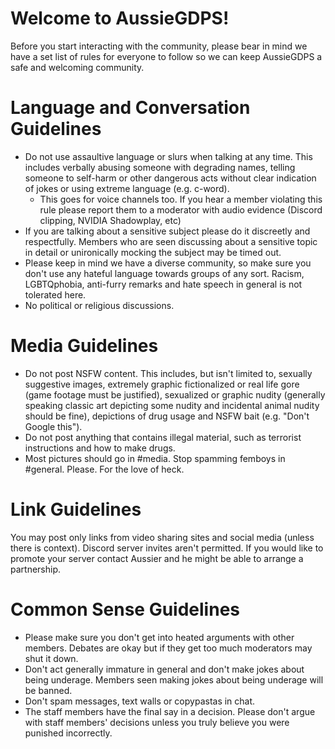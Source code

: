 # Welcome to AussieGDPS!
Before you start interacting with the community, please bear in mind we have a set list of rules for everyone to follow so we can keep AussieGDPS a safe and welcoming community.
# Language and Conversation Guidelines
- Do not use assaultive language or slurs when talking at any time. This includes verbally abusing someone with degrading names, telling someone to self-harm or other dangerous acts without clear indication of jokes or using extreme language (e.g. c-word).
     - This goes for voice channels too. If you hear a member violating this rule please report them to a moderator with audio evidence (Discord clipping, NVIDIA Shadowplay, etc)
- If you are talking about a sensitive subject please do it discreetly and respectfully. Members who are seen discussing about a sensitive topic in detail or unironically mocking the subject may be timed out.
- Please keep in mind we have a diverse community, so make sure you don't use any hateful language towards groups of any sort. Racism, LGBTQphobia, anti-furry remarks and hate speech in general is not tolerated here.
- No political or religious discussions.
# Media Guidelines
- Do not post NSFW content. This includes, but isn't limited to, sexually suggestive images, extremely graphic fictionalized or real life gore (game footage must be justified), sexualized or graphic nudity (generally speaking classic art depicting some nudity and incidental animal nudity should be fine), depictions of drug usage and NSFW bait (e.g. "Don't Google this").
- Do not post anything that contains illegal material, such as terrorist instructions and how to make drugs.
- Most pictures should go in #media. Stop spamming femboys in #general. Please. For the love of heck.
# Link Guidelines
You may post only links from video sharing sites and social media (unless there is context). Discord server invites aren't permitted. If you would like to promote your server contact Aussier and he might be able to arrange a partnership.
# Common Sense Guidelines
- Please make sure you don't get into heated arguments with other members. Debates are okay but if they get too much moderators may shut it down.
- Don't act generally immature in general and don't make jokes about being underage. Members seen making jokes about being underage will be banned.
- Don't spam messages, text walls or copypastas in chat.
- The staff members have the final say in a decision. Please don't argue with staff members' decisions unless you truly believe you were punished incorrectly.
